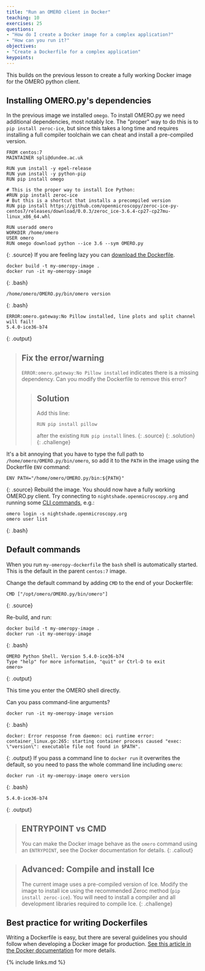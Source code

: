 ```yaml
---
title: "Run an OMERO client in Docker"
teaching: 10
exercises: 25
questions:
- "How do I create a Docker image for a complex application?"
- "How can you run it?"
objectives:
- "Create a Dockerfile for a complex application"
keypoints:
---
```


This builds on the previous lesson to create a fully working Docker image for the OMERO python client.

## Installing OMERO.py's dependencies
In the previous image we installed `omego`.
To install OMERO.py we need additional dependencies, most notably Ice.
The "proper" way to do this is to `pip install zeroc-ice`, but since this takes a long time and requires installing a full compiler toolchain we can cheat and install a pre-compiled version.
~~~
FROM centos:7
MAINTAINER spli@dundee.ac.uk

RUN yum install -y epel-release
RUN yum install -y python-pip
RUN pip install omego

# This is the proper way to install Ice Python:
#RUN pip install zeroc-ice
# But this is a shortcut that installs a precompiled version
RUN pip install https://github.com/openmicroscopy/zeroc-ice-py-centos7/releases/download/0.0.3/zeroc_ice-3.6.4-cp27-cp27mu-linux_x86_64.whl

RUN useradd omero
WORKDIR /home/omero
USER omero
RUN omego download python --ice 3.6 --sym OMERO.py
~~~
{: .source}
If you are feeling lazy you can [download the Dockerfile](../code/my-omeropy-dockerfile/Dockerfile).

~~~
docker build -t my-omeropy-image .
docker run -it my-omeropy-image
~~~
{: .bash}
~~~
/home/omero/OMERO.py/bin/omero version
~~~
{: .bash}
~~~
ERROR:omero.gateway:No Pillow installed, line plots and split channel will fail!
5.4.0-ice36-b74
~~~
{: .output}

> ## Fix the error/warning
>
> `ERROR:omero.gateway:No Pillow installed` indicates there is a missing dependency. Can you modify the Dockerfile to remove this error?
>
> > ## Solution
> >
> > Add this line:
> > ~~~
> > RUN pip install pillow
> > ~~~
> > after the existing `RUN pip install` lines.
> > {: .source}
> {: .solution}
{: .challenge}

It's a bit annoying that you have to type the full path to `/home/omero/OMERO.py/bin/omero`, so add it to the `PATH` in the image using the Dockerfile `ENV` command:
~~~
ENV PATH="/home/omero/OMERO.py/bin:${PATH}"
~~~
{: .source}
Rebuild the image. You should now have a fully working OMERO.py client. Try connecting to `nightshade.openmicroscopy.org` and running some [CLI commands](https://docs.openmicroscopy.org/omero/5.4.0/sysadmins/cli/index.html), e.g.:
~~~
omero login -s nightshade.openmicroscopy.org
omero user list
~~~
{: .bash}


## Default commands
When you run `my-omeropy-dockerfile` the `bash` shell is automatically started. This is the default in the parent `centos:7` image.

Change the default command by adding `CMD` to the end of your Dockerfile:
~~~
CMD ["/opt/omero/OMERO.py/bin/omero"]
~~~
{: .source}

Re-build, and run:
~~~
docker build -t my-omeropy-image .
docker run -it my-omeropy-image
~~~
{: .bash}
~~~
OMERO Python Shell. Version 5.4.0-ice36-b74
Type "help" for more information, "quit" or Ctrl-D to exit
omero>
~~~
{: .output}

This time you enter the OMERO shell directly.

Can you pass command-line arguments?
~~~
docker run -it my-omeropy-image version
~~~
{: .bash}
~~~
docker: Error response from daemon: oci runtime error: container_linux.go:265: starting container process caused "exec: \"version\": executable file not found in $PATH".
~~~
{: .output}
If you pass a command line to `docker run` it overwrites the default, so you need to pass the whole command line including `omero`:
~~~
docker run -it my-omeropy-image omero version
~~~
{: .bash}
~~~
5.4.0-ice36-b74
~~~
{: .output}

> ## ENTRYPOINT vs CMD
>
> You can make the Docker image behave as the `omero` command using an `ENTRYPOINT`, see the Docker documentation for details.
{: .callout}

> ## Advanced: Compile and install Ice
>
> The current image uses a pre-compiled version of Ice.
> Modify the image to install ice using the recommended Zeroc method (`pip install zeroc-ice`).
> You will need to install a compiler and all development libraries required to compile Ice.
{: .challenge}


## Best practice for writing Dockerfiles

Writing a Dockerfile is easy, but there are several guidelines you should follow when developing a Docker image for production. [See this article in the Docker documentation](https://docs.docker.com/engine/userguide/eng-image/dockerfile_best-practices/) for more details.


{% include links.md %}
